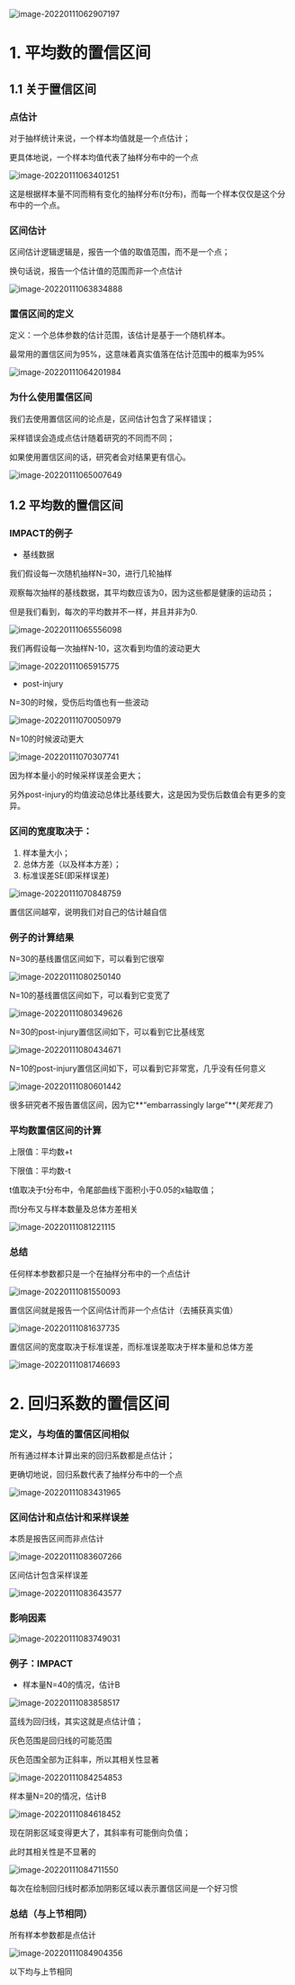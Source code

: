 ![image-20220111062907197](https://gitee.com/joy_thestraydog/typora/raw/master/img/image-20220111062907197.png)

# 1. 平均数的置信区间

## 1.1 关于置信区间

### 点估计

对于抽样统计来说，一个样本均值就是一个点估计；

更具体地说，一个样本均值代表了抽样分布中的一个点

![image-20220111063401251](https://gitee.com/joy_thestraydog/typora/raw/master/img/image-20220111063401251.png)

这是根据样本量不同而稍有变化的抽样分布(t分布)，而每一个样本仅仅是这个分布中的一个点。

### 区间估计

区间估计逻辑逻辑是，报告一个值的取值范围，而不是一个点；

换句话说，报告一个估计值的范围而非一个点估计

![image-20220111063834888](C:\Users\YUJIN\AppData\Roaming\Typora\typora-user-images\image-20220111063834888.png)

### 置信区间的定义

定义：一个总体参数的估计范围，该估计是基于一个随机样本。

最常用的置信区间为95%，这意味着真实值落在估计范围中的概率为95%

![image-20220111064201984](https://gitee.com/joy_thestraydog/typora/raw/master/img/image-20220111064201984.png)

### 为什么使用置信区间

我们去使用置信区间的论点是，区间估计包含了采样错误；

采样错误会造成点估计随着研究的不同而不同；

如果使用置信区间的话，研究者会对结果更有信心。

![image-20220111065007649](https://gitee.com/joy_thestraydog/typora/raw/master/img/image-20220111065007649.png)

## 1.2 平均数的置信区间

### IMPACT的例子

- 基线数据

我们假设每一次随机抽样N=30，进行几轮抽样

观察每次抽样的基线数据，其平均数应该为0，因为这些都是健康的运动员；

但是我们看到，每次的平均数并不一样，并且并非为0.

![image-20220111065556098](https://gitee.com/joy_thestraydog/typora/raw/master/img/image-20220111065556098.png)

我们再假设每一次抽样N-10，这次看到均值的波动更大

![image-20220111065915775](https://gitee.com/joy_thestraydog/typora/raw/master/img/image-20220111065915775.png)

- post-injury

N=30的时候，受伤后均值也有一些波动

![image-20220111070050979](https://gitee.com/joy_thestraydog/typora/raw/master/img/image-20220111070050979.png)

N=10的时候波动更大

![image-20220111070307741](https://gitee.com/joy_thestraydog/typora/raw/master/img/image-20220111070307741.png)

因为样本量小的时候采样误差会更大；

另外post-injury的均值波动总体比基线要大，这是因为受伤后数值会有更多的变异。

### 区间的宽度取决于：

1. 样本量大小；
2. 总体方差（以及样本方差）；
3. 标准误差SE(即采样误差)

![image-20220111070848759](https://gitee.com/joy_thestraydog/typora/raw/master/img/image-20220111070848759.png)

置信区间越窄，说明我们对自己的估计越自信

### 例子的计算结果

N=30的基线置信区间如下，可以看到它很窄

![image-20220111080250140](https://gitee.com/joy_thestraydog/typora/raw/master/img/image-20220111080250140.png)

N=10的基线置信区间如下，可以看到它变宽了

![image-20220111080349626](https://gitee.com/joy_thestraydog/typora/raw/master/img/image-20220111080349626.png)

N=30的post-injury置信区间如下，可以看到它比基线宽

![image-20220111080434671](https://gitee.com/joy_thestraydog/typora/raw/master/img/image-20220111080434671.png)

N=10的post-injury置信区间如下，可以看到它非常宽，几乎没有任何意义

![image-20220111080601442](https://gitee.com/joy_thestraydog/typora/raw/master/img/image-20220111080601442.png)

很多研究者不报告置信区间，因为它**“embarrassingly large”**(*笑死我了*)

### 平均数置信区间的计算

上限值：平均数+t

下限值：平均数-t

t值取决于t分布中，令尾部曲线下面积小于0.05的x轴取值；

而t分布又与样本数量及总体方差相关

![image-20220111081221115](https://gitee.com/joy_thestraydog/typora/raw/master/img/image-20220111081221115.png)

### 总结

任何样本参数都只是一个在抽样分布中的一个点估计

![image-20220111081550093](https://gitee.com/joy_thestraydog/typora/raw/master/img/image-20220111081550093.png)

置信区间就是报告一个区间估计而非一个点估计（去捕获真实值）

![image-20220111081637735](https://gitee.com/joy_thestraydog/typora/raw/master/img/image-20220111081637735.png)

置信区间的宽度取决于标准误差，而标准误差取决于样本量和总体方差

![image-20220111081746693](https://gitee.com/joy_thestraydog/typora/raw/master/img/image-20220111081746693.png)

# 2. 回归系数的置信区间

### 定义，与均值的置信区间相似

所有通过样本计算出来的回归系数都是点估计；

更确切地说，回归系数代表了抽样分布中的一个点

![image-20220111083431965](https://gitee.com/joy_thestraydog/typora/raw/master/img/image-20220111083431965.png)

### 区间估计和点估计和采样误差

本质是报告区间而非点估计

![image-20220111083607266](https://gitee.com/joy_thestraydog/typora/raw/master/img/image-20220111083607266.png)

区间估计包含采样误差

![image-20220111083643577](https://gitee.com/joy_thestraydog/typora/raw/master/img/image-20220111083643577.png)

### 影响因素

![image-20220111083749031](https://gitee.com/joy_thestraydog/typora/raw/master/img/image-20220111083749031.png)

### 例子：IMPACT

- 样本量N=40的情况，估计B

![image-20220111083858517](https://gitee.com/joy_thestraydog/typora/raw/master/img/image-20220111083858517.png)

蓝线为回归线，其实这就是点估计值；

灰色范围是回归线的可能范围

灰色范围全部为正斜率，所以其相关性显著

![image-20220111084254853](https://gitee.com/joy_thestraydog/typora/raw/master/img/image-20220111084254853.png)

样本量N=20的情况，估计B

![image-20220111084618452](https://gitee.com/joy_thestraydog/typora/raw/master/img/image-20220111084618452.png)

现在阴影区域变得更大了，其斜率有可能倒向负值；

此时其相关性是不显著的

![image-20220111084711550](https://gitee.com/joy_thestraydog/typora/raw/master/img/image-20220111084711550.png)

每次在绘制回归线时都添加阴影区域以表示置信区间是一个好习惯

### 总结（与上节相同）

所有样本参数都是点估计

![image-20220111084904356](https://gitee.com/joy_thestraydog/typora/raw/master/img/image-20220111084904356.png)

以下均与上节相同


